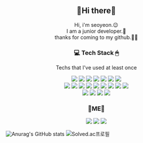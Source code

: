 <!--![header](https://capsule-render.vercel.app/api?type=slice&color=868686&height=300&section=header&text=park-seoyeon%20:D&fontSize=90&fontColor=FFA7A7)-->

<h2 align="center">👋Hi there👋</h2>

<p align="center">
Hi, i'm seoyeon.😉<br>
I am a junior developer.🌱<br>
thanks for coming to my github.🙋‍♀️</p>



<h3 align="center">💻 Tech Stack 🖱</h3>

<p align="center"> Techs that I've used at least once</p>

<p align="center">
    <img src="https://img.shields.io/badge/HTML5-E34F26?style=flat-square&logo=HTML5&logoColor=white"/>
    <img src="https://img.shields.io/badge/CSS3-1572B6?style=flat-square&logo=CSS3&logoColor=white"/>
    <img src="https://img.shields.io/badge/JavaScript-F7DF1E?style=flat-square&logo=JavaScript&logoColor=white"/>
    <img src="https://img.shields.io/badge/TypeScript-3178C6?style=flat-square&logo=TypeScript&logoColor=white"/>
    <img src="https://img.shields.io/badge/Java-007396?style=flat-square&logo=Java&logoColor=white"/>
    <img src="https://img.shields.io/badge/Python-3776AB?style=flat-square&logo=Python&logoColor=white"/>
    <img src="https://img.shields.io/badge/C++-00599C?style=flat-square&logo=C++&logoColor=white"/> <br>
    <img src="https://img.shields.io/badge/Vue.js-4FC08D?style=flat-square&logo=Vue.js&logoColor=white"/>
    <img src="https://img.shields.io/badge/Vuetify-1867C0?style=flat-square&logo=Vuetify&logoColor=white"/>
    <img src="https://img.shields.io/badge/React-61DAFB?style=flat-square&logo=React&logoColor=white"/>
    <img src="https://img.shields.io/badge/Material UI-0081CB?style=flat-square&logo=Material-UI&logoColor=white"/>
    <img src="https://img.shields.io/badge/Spring-6DB33F?style=flat-square&logo=Spring&logoColor=white"/>
    <img src="https://img.shields.io/badge/Spring Boot-6DB33F?style=flat-square&logo=Spring&logoColor=white"/>
    <img src="https://img.shields.io/badge/Django-092E20?style=flat-square&logo=Django&logoColor=white"/> 
    <img src="https://img.shields.io/badge/MySQL-4479A1?style=flat-square&logo=MySQL&logoColor=white"/>
    <img src="https://img.shields.io/badge/MongoDB-47A248?style=flat-square&logo=MongoDB&logoColor=white"/> 
    <br>
    <img src="https://img.shields.io/badge/Android-3DDC84?style=flat-square&logo=Android&logoColor=white"/>
	<img src="https://img.shields.io/badge/Android Studio-3DDC84?style=flat-square&logo=Android&logoColor=white"/>
    <img src="https://img.shields.io/badge/Unity-000000?style=flat-square&logo=Unity&logoColor=white"/>
    <img src="https://img.shields.io/badge/Figma-F24E1E?style=flat-square&logo=Figma&logoColor=white"/>
</p>



<h3 align="center">
    🍒ME🍒
</h3>

<p align="center">
	<a href="https://www.instagram.com/seo_dori/" target="_blank"><img src="https://img.shields.io/badge/Instagram-E4405F?style=flat-square&logo=Instagram&logoColor=white"/></a>
    <a href="mailto:psy3153@naver.com" target="_blank"><img src="https://img.shields.io/badge/Mail-03C75A?style=flat-square&logo=Naver&logoColor=white"/></a>
    <a href="https://www.notion.so/Home-e76b718e30ea4614bfd643b8a008b882" target="_blank"><img src="https://img.shields.io/badge/Notion-000000?style=flat-square&logo=Notion&logoColor=white"/></a>
</p>



​          ![Anurag's GitHub stats](https://github-readme-stats.vercel.app/api?username=park-seoyeon&show_icons=true&theme=graywhite)   ![Solved.ac프로필](http://mazassumnida.wtf/api/v2/generate_badge?boj=psy3153)





